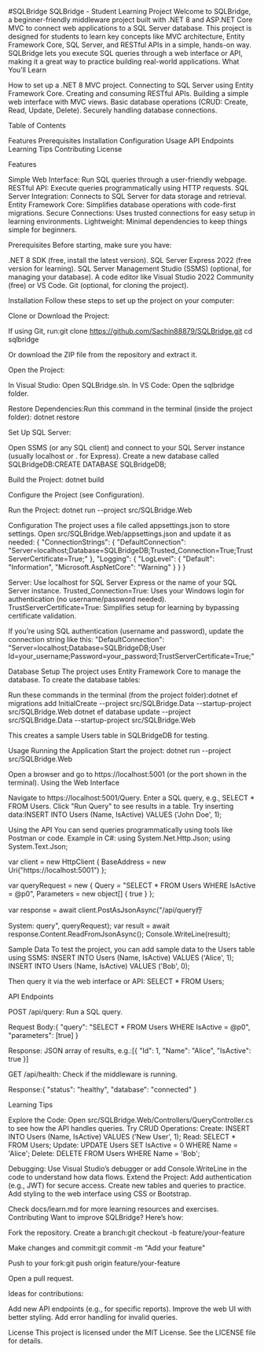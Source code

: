#SQLBridge
SQLBridge - Student Learning Project
Welcome to SQLBridge, a beginner-friendly middleware project built with .NET 8 and ASP.NET Core MVC to connect web applications to a SQL Server database. This project is designed for students to learn key concepts like MVC architecture, Entity Framework Core, SQL Server, and RESTful APIs in a simple, hands-on way. SQLBridge lets you execute SQL queries through a web interface or API, making it a great way to practice building real-world applications.
What You’ll Learn

How to set up a .NET 8 MVC project.
Connecting to SQL Server using Entity Framework Core.
Creating and consuming RESTful APIs.
Building a simple web interface with MVC views.
Basic database operations (CRUD: Create, Read, Update, Delete).
Securely handling database connections.

Table of Contents

Features
Prerequisites
Installation
Configuration
Usage
API Endpoints
Learning Tips
Contributing
License

Features

Simple Web Interface: Run SQL queries through a user-friendly webpage.
RESTful API: Execute queries programmatically using HTTP requests.
SQL Server Integration: Connects to SQL Server for data storage and retrieval.
Entity Framework Core: Simplifies database operations with code-first migrations.
Secure Connections: Uses trusted connections for easy setup in learning environments.
Lightweight: Minimal dependencies to keep things simple for beginners.

Prerequisites
Before starting, make sure you have:

.NET 8 SDK (free, install the latest version).
SQL Server Express 2022 (free version for learning).
SQL Server Management Studio (SSMS) (optional, for managing your database).
A code editor like Visual Studio 2022 Community (free) or VS Code.
Git (optional, for cloning the project).

Installation
Follow these steps to set up the project on your computer:

Clone or Download the Project:

If using Git, run:git clone https://github.com/Sachin88879/SQLBridge.git
cd sqlbridge


Or download the ZIP file from the repository and extract it.


Open the Project:

In Visual Studio: Open SQLBridge.sln.
In VS Code: Open the sqlbridge folder.


Restore Dependencies:Run this command in the terminal (inside the project folder):
dotnet restore


Set Up SQL Server:

Open SSMS (or any SQL client) and connect to your SQL Server instance (usually localhost or . for Express).
Create a new database called SQLBridgeDB:CREATE DATABASE SQLBridgeDB;




Build the Project:
dotnet build


Configure the Project (see Configuration).

Run the Project:
dotnet run --project src/SQLBridge.Web



Configuration
The project uses a file called appsettings.json to store settings. Open src/SQLBridge.Web/appsettings.json and update it as needed:
{
  "ConnectionStrings": {
    "DefaultConnection": "Server=localhost;Database=SQLBridgeDB;Trusted_Connection=True;TrustServerCertificate=True;"
  },
  "Logging": {
    "LogLevel": {
      "Default": "Information",
      "Microsoft.AspNetCore": "Warning"
    }
  }
}


Server: Use localhost for SQL Server Express or the name of your SQL Server instance.
Trusted_Connection=True: Uses your Windows login for authentication (no username/password needed).
TrustServerCertificate=True: Simplifies setup for learning by bypassing certificate validation.

If you’re using SQL authentication (username and password), update the connection string like this:
"DefaultConnection": "Server=localhost;Database=SQLBridgeDB;User Id=your_username;Password=your_password;TrustServerCertificate=True;"

Database Setup
The project uses Entity Framework Core to manage the database. To create the database tables:

Run these commands in the terminal (from the project folder):dotnet ef migrations add InitialCreate --project src/SQLBridge.Data --startup-project src/SQLBridge.Web
dotnet ef database update --project src/SQLBridge.Data --startup-project src/SQLBridge.Web


This creates a sample Users table in SQLBridgeDB for testing.

Usage
Running the Application
Start the project:
dotnet run --project src/SQLBridge.Web

Open a browser and go to https://localhost:5001 (or the port shown in the terminal).
Using the Web Interface

Navigate to https://localhost:5001/Query.
Enter a SQL query, e.g., SELECT * FROM Users.
Click "Run Query" to see results in a table.
Try inserting data:INSERT INTO Users (Name, IsActive) VALUES ('John Doe', 1);



Using the API
You can send queries programmatically using tools like Postman or code. Example in C#:
using System.Net.Http.Json;
using System.Text.Json;

var client = new HttpClient { BaseAddress = new Uri("https://localhost:5001") };

var queryRequest = new
{
    Query = "SELECT * FROM Users WHERE IsActive = @p0",
    Parameters = new object[] { true }
};

var response = await client.PostAsJsonAsync("/api/query疗

System: query", queryRequest);
var result = await response.Content.ReadFromJsonAsync<JsonElement>();
Console.WriteLine(result);

Sample Data
To test the project, you can add sample data to the Users table using SSMS:
INSERT INTO Users (Name, IsActive) VALUES ('Alice', 1);
INSERT INTO Users (Name, IsActive) VALUES ('Bob', 0);

Then query it via the web interface or API:
SELECT * FROM Users;

API Endpoints

POST /api/query: Run a SQL query.

Request Body:{
    "query": "SELECT * FROM Users WHERE IsActive = @p0",
    "parameters": [true]
}


Response: JSON array of results, e.g.:[{ "Id": 1, "Name": "Alice", "IsActive": true }]




GET /api/health: Check if the middleware is running.

Response:{ "status": "healthy", "database": "connected" }





Learning Tips

Explore the Code: Open src/SQLBridge.Web/Controllers/QueryController.cs to see how the API handles queries.
Try CRUD Operations:
Create: INSERT INTO Users (Name, IsActive) VALUES ('New User', 1);
Read: SELECT * FROM Users;
Update: UPDATE Users SET IsActive = 0 WHERE Name = 'Alice';
Delete: DELETE FROM Users WHERE Name = 'Bob';


Debugging: Use Visual Studio’s debugger or add Console.WriteLine in the code to understand how data flows.
Extend the Project:
Add authentication (e.g., JWT) for secure access.
Create new tables and queries to practice.
Add styling to the web interface using CSS or Bootstrap.



Check docs/learn.md for more learning resources and exercises.
Contributing
Want to improve SQLBridge? Here’s how:

Fork the repository.
Create a branch:git checkout -b feature/your-feature


Make changes and commit:git commit -m "Add your feature"


Push to your fork:git push origin feature/your-feature


Open a pull request.

Ideas for contributions:

Add new API endpoints (e.g., for specific reports).
Improve the web UI with better styling.
Add error handling for invalid queries.

License
This project is licensed under the MIT License. See the LICENSE file for details.
